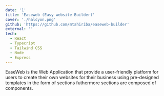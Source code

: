 ```yaml
---
date: '1'
title: 'Easeweb (Easy website Builder)'
cover: './halcyon.png'
github: 'https://github.com/mtahiriba/easeweb-builder'
external: ''
tech:
  - React
  - Typecript
  - Tailwind CSS
  - Node
  - Express
---
```


EaseWeb is the Web Application that provide a user-friendly platform for users to create their own websites for their business using pre-designed templates in the form of sections futhermore sections are composed of components.
